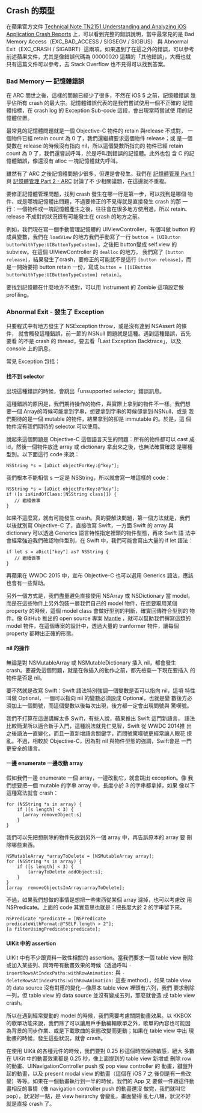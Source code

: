 Crash 的類型
------------

在蘋果官方文件
[Technical Note TN2151 Understanding and Analyzing iOS Application Crash Reports](https://developer.apple.com/library/ios/technotes/tn2151/_index.html)
上，可以看到完整的錯誤說明，當中最常見的是 Bad Memory
Access（EXC\_BAD\_ACCESS / SIGSEGV / SIGBUS） 與 Abnormal
Exit（EXC\_CRASH / SIGABRT）這兩項。如果遇到了在這之外的錯誤，可以參考
前述蘋果文件，尤其是像錯誤代碼為 00000020 這類的「其他錯誤」，大概也就
只有這篇文件可以參考，去 Stack Overflow 也不見得可以找到答案。

### Bad Memory — 記憶體錯誤

在 ARC 問世之後，這樣的問題已經少了很多，不然在 iOS 5 之前，記憶體錯誤
幾乎佔所有 crash 的最大宗。記憶體錯誤代表的是我們嘗試使用一個不正確的
記憶體指標，在 crash log 的 Exception Sub-code 這段，會出現當時嘗試使
用的記憶體位置。

最常見的記憶體問題就是一個 Objective-C 物件的 retain 與release 不成對，
一個物件已經 retain count 為 0 了，我們還繼續要求這個物件 release；或
是一個變數在 release 的時候沒有指向 nil，所以這個變數所指向的 物件已經
retain count 為 0 了，我們還嘗試呼叫，於是呼叫到錯誤的記憶體。此外也包
含 C 的記憶體錯誤，像還沒有 alloc 一塊記憶體就先呼叫。

雖然有了 ARC 之後記憶體問題少很多，但還是會發生。我們在
[記憶體管理 Part 1](memory_management_part_1/README.md) 與
[記憶體管理 Part 2 - ARC](memory_management_part_2/README.md) 討論了不
少相關議題，在這邊就不重複。

要修正記憶體管理問題，找到 crash 發生在哪一行是第一步，可以找到是哪個
物件、或是哪塊記憶體出問題，不過要修正的不見得就是直接發生 crash 的那
一行：一個物件或一塊記憶體產生之後，往往會在很多地方使用過，所以
retain、release 不成對的狀況很有可能發生在 crash 的地方之前。

例如，我們現在寫一個手動管理記憶體的 UIViewController，有個叫做 button
的成員變數，我們在 `loadView` 的地方我們手動寫了一行
`button = [UIButton buttonWithType:UIButtonTypeCustom]`，之後把 button變成
self.view 的 subview。在這個 UIViewController 的 `dealloc` 的地方，
我們寫了 `[button release]`，結果發生了crash，要修正的可能就不是這行
`[button release]`，而是一開始要把 button retain 一份，寫成
`button = [[UIButton buttonWithType:UIButtonTypeCustom] retain]`。

要找到記憶體在什麼地方不成對，可以用 Instrument 的 Zombie 這項設定做
profiling。

### Abnormal Exit - 發生了 Exception

只要程式中有地方發生了 NSException throw，或是沒有達到 NSAssert 的條件，
就會觸發這種錯誤，前一節的 NSNull 問題就是這種。遇到這種錯誤，首先要看
的不是 crash 的 thread，要去看「Last Exception Backtrace」，以及
console 上的訊息。

常見 Exception 包括：

#### 找不到 selector

出現這種錯誤的時候，會跳出「unsupported selector」錯誤訊息。

這種錯誤的原因是，我們期待操作的物件，與實際上拿到的物件不一樣。我們想
要一個 Array的時候可能拿到字串，想要拿到字串的時候卻拿到 NSNull，或是
我們期待的是一個 mutable 的物件，結果拿到的卻是 immutable 的。於是，這
個物件沒有我們期待的 selector 可以使用。

說起來這個問題是 Objective-C 這個語言天生的問題：所有的物件都可以 cast
成 id，然後一個物件放進 array 或 dictionary 拿出來之後，也無法確實確認
是哪種型別。以下面這行 code 來說：

``` objc
NSString *s = [aDict objectForKey:@"key"];
```

我們根本不能相信 s 一定是 NSString，所以就會寫一堆這樣的 code：

``` objc
NSString *s = [aDict objectForKey:@"key"];
if ([s isKindOfClass:[NSString class]]) {
   // 繼續做事
}
```

如果不這麼寫，就有可能發生 crash。真的要解決問題，第一個方法就是，我們
以後就別寫 Objective-C 了，直接改寫 Swift，一方面 Swift 的 array 與
dictionary 可以透過 Generics 語言特性指定裡頭的物件型態，再來 Swift 語
法中會經常強迫我們確認物件型別，在 Swift 中，我們可能會寫出大量的 if
let 語法：

```
if let s = aDict["key"] as? NSString {
   // 繼續做事
}
```

再蘋果在 WWDC 2015 中，宣布 Objective-C 也可以選用 Generics 語法，應該
也會有一些幫助。

另外一個方式是，我們盡量避免直接使用 NSArray 或 NSDictionary 當 model，
而是在這些物件上另外包裝一層我們自己的 model 物件，在想要取用某個
property 的時候，這個 model class 會做好型別的判斷，確實回傳符合型別的
物件。像 GitHub 推出的 open source 專案
[Mantle](https://github.com/Mantle/Mantle) ，就可以幫助我們撰寫這類的
model 物件，在這個專案的設計中，透過大量的 tranformer 物件，讓每個
property 都轉出正確的形態。

#### nil 的操作

無論是對 NSMutableArray 或 NSMutableDictionary 插入 nil，都會發生
crash。要避免這個問題，就是在做插入的動作之前，都先檢查一下現在要插入
的物件是否是 nil。

要不然就是改寫 Swift：Swift 語法特別強調一個變數是否可以指向 nil，這項
特性叫做 Optional，一個可以指向 nil 的變數必須設成 Optional，也就是變
數後方必須加上一個問號，而這個變數以後每次出現，後方都一定會出現問號與
驚嘆號。

我們不打算在這邊講解太多 Swift，有些人說，蘋果推出 Swift 這門新語言，
語法比較簡潔所以適合新手入門，這種說法就見仁見智，Swift 從 WWDC 2014推
出之後語法一直變化，而且一直新增語言關鍵字，而問號驚嘆號更經常讓人眼花
撩亂。不過，相較於 Objective-C，因為對 nil 與物件型態的強調，Swift會是
一門更安全的語言。

#### 一邊 enumerate 一邊改動 array

假如我們一邊 enumerate 一個 array，一邊改動它，就會跳出 exception。像
我們想要把一個 mutable 的字串 array 中，長度小於 3 的字串都拿掉，如果
像以下這種寫法就會 crash：

``` objc
for (NSString *s in array) {
	if ([s length] < 3) {
	  [array removeObject:s]
	}
}
```

我們可以先把想刪除的物件先放到另外一個 array 中，再告訴原本的 array 要
刪除哪些東西。

``` objc
NSMutableArray *arrayToDelete = [NSMutableArray array];
for (NSString *s in array) {
	if ([s length] < 3) {
		[arrayToDelete addObject:s];
	}
}
[array  removeObjectsInArray:arrayToDelete];
```

不過，如果我們想做的事情是想把一些東西從某個 array 濾掉，也可以考慮改
用 NSPredicate。上面的 code 其實意思也就是：把長度大於 2 的字串留下來。

``` objc
NSPredicate *predicate = [NSPredicate predicateWithFormat:@"SELF.length > 2"];
[a filterUsingPredicate:predicate];

```

#### UIKit 中的 assertion

UIKit 中有不少跟資料一致性相關的 assertion。當我們要求一個 table view
刪除或加入某些列、同時帶有動畫效果的時候（透過呼叫
`-insertRowsAtIndexPaths:withRowAnimation:` 與
`-deleteRowsAtIndexPaths:withRowAnimation:` 這些 method），如果 table
view 的 data source 沒有對應的變化—像原本 table view 裡頭有六列，我們
要求刪除一列，但 table view 的 data source 並沒有變成五列，那麼就會造
成 table view crash。

所以在遇到經常變動的 model 的時候，我們需要考慮關閉動畫效果。以 KKBOX
的歌單功能來說，我們除了可以讓用戶手動編輯歌單之外，歌單的內容也可能因
為背景的同步作業、或是下載歌曲的狀態改變而更動；如果在 table view 中出
現動畫的時候，發生這些狀況，就會 crash。

在使用 UIKit 的各種元件的時候，我們要對 0.25 秒這個時間保持敏感，絕大
多數在 UIKit 中的動畫效果都是 0.25 秒，像上面提到的 table view 新增或
刪除 row 的動畫、UINavigationController push 或 pop view controller 的
動畫，鍵盤升起的動畫，以及 present modal view 的動畫（這個在 iOS 7 之
後倒是有一些改變）等等。如果在一個動畫執行到一半的時候，我們的 App 又
要做一件跟這件動畫相反的事情（像 navigation controller push 的動畫還沒
做完，我們就叫它 pop），狀況好一點，是 view heirarchy 會變亂，畫面變得
亂七八糟，狀況不好就是直接 crash 了。
